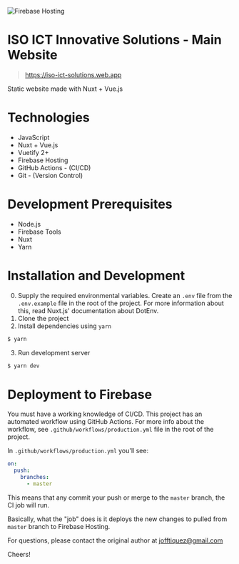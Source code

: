 ![Firebase Hosting](https://github.com/jofftiquez/iso-ict-solutions-website/workflows/Deploy:Prod/badge.svg?branch=master)

# ISO ICT Innovative Solutions - Main Website

> https://iso-ict-solutions.web.app

Static website made with Nuxt + Vue.js

# Technologies

- JavaScript
- Nuxt + Vue.js
- Vuetify 2+
- Firebase Hosting
- GitHub Actions - (CI/CD)
- Git - (Version Control)

# Development Prerequisites

- Node.js
- Firebase Tools
- Nuxt
- Yarn

# Installation and Development

0. Supply the required environmental variables. Create an `.env` file from the `.env.example` file in the root of the project. For more information about this, read Nuxt.js' documentation about DotEnv.
1. Clone the project
2. Install dependencies using `yarn`
```bash
$ yarn
```
3. Run development server
```bash
$ yarn dev
```

# Deployment to Firebase

You must have a working knowledge of CI/CD. This project has an automated workflow using GitHub Actions. For more info about the workflow, see `.github/workflows/production.yml` file in the root of the project.

In `.github/workflows/production.yml` you'll see:
```yml
on: 
  push:
    branches:
      - master
```
This means that any commit your push or merge to the `master` branch, the CI job will run.

Basically, what the "job" does is it deploys the new changes to pulled from `master` branch to Firebase Hosting.

For questions, please contact the original author at jofftiquez@gmail.com

Cheers!
